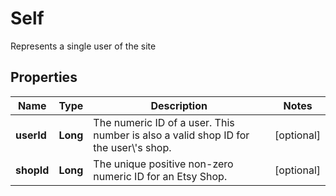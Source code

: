 

# Self

Represents a single user of the site

## Properties

| Name | Type | Description | Notes |
|------------ | ------------- | ------------- | -------------|
|**userId** | **Long** | The numeric ID of a user. This number is also a valid shop ID for the user\\&#39;s shop. |  [optional] |
|**shopId** | **Long** | The unique positive non-zero numeric ID for an Etsy Shop. |  [optional] |




